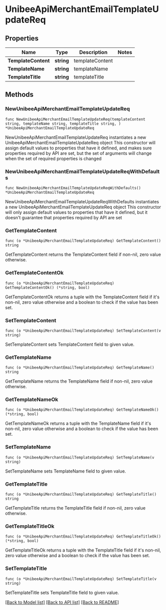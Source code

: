 # UnibeeApiMerchantEmailTemplateUpdateReq

## Properties

Name | Type | Description | Notes
------------ | ------------- | ------------- | -------------
**TemplateContent** | **string** | templateContent | 
**TemplateName** | **string** | templateName | 
**TemplateTitle** | **string** | templateTitle | 

## Methods

### NewUnibeeApiMerchantEmailTemplateUpdateReq

`func NewUnibeeApiMerchantEmailTemplateUpdateReq(templateContent string, templateName string, templateTitle string, ) *UnibeeApiMerchantEmailTemplateUpdateReq`

NewUnibeeApiMerchantEmailTemplateUpdateReq instantiates a new UnibeeApiMerchantEmailTemplateUpdateReq object
This constructor will assign default values to properties that have it defined,
and makes sure properties required by API are set, but the set of arguments
will change when the set of required properties is changed

### NewUnibeeApiMerchantEmailTemplateUpdateReqWithDefaults

`func NewUnibeeApiMerchantEmailTemplateUpdateReqWithDefaults() *UnibeeApiMerchantEmailTemplateUpdateReq`

NewUnibeeApiMerchantEmailTemplateUpdateReqWithDefaults instantiates a new UnibeeApiMerchantEmailTemplateUpdateReq object
This constructor will only assign default values to properties that have it defined,
but it doesn't guarantee that properties required by API are set

### GetTemplateContent

`func (o *UnibeeApiMerchantEmailTemplateUpdateReq) GetTemplateContent() string`

GetTemplateContent returns the TemplateContent field if non-nil, zero value otherwise.

### GetTemplateContentOk

`func (o *UnibeeApiMerchantEmailTemplateUpdateReq) GetTemplateContentOk() (*string, bool)`

GetTemplateContentOk returns a tuple with the TemplateContent field if it's non-nil, zero value otherwise
and a boolean to check if the value has been set.

### SetTemplateContent

`func (o *UnibeeApiMerchantEmailTemplateUpdateReq) SetTemplateContent(v string)`

SetTemplateContent sets TemplateContent field to given value.


### GetTemplateName

`func (o *UnibeeApiMerchantEmailTemplateUpdateReq) GetTemplateName() string`

GetTemplateName returns the TemplateName field if non-nil, zero value otherwise.

### GetTemplateNameOk

`func (o *UnibeeApiMerchantEmailTemplateUpdateReq) GetTemplateNameOk() (*string, bool)`

GetTemplateNameOk returns a tuple with the TemplateName field if it's non-nil, zero value otherwise
and a boolean to check if the value has been set.

### SetTemplateName

`func (o *UnibeeApiMerchantEmailTemplateUpdateReq) SetTemplateName(v string)`

SetTemplateName sets TemplateName field to given value.


### GetTemplateTitle

`func (o *UnibeeApiMerchantEmailTemplateUpdateReq) GetTemplateTitle() string`

GetTemplateTitle returns the TemplateTitle field if non-nil, zero value otherwise.

### GetTemplateTitleOk

`func (o *UnibeeApiMerchantEmailTemplateUpdateReq) GetTemplateTitleOk() (*string, bool)`

GetTemplateTitleOk returns a tuple with the TemplateTitle field if it's non-nil, zero value otherwise
and a boolean to check if the value has been set.

### SetTemplateTitle

`func (o *UnibeeApiMerchantEmailTemplateUpdateReq) SetTemplateTitle(v string)`

SetTemplateTitle sets TemplateTitle field to given value.



[[Back to Model list]](../README.md#documentation-for-models) [[Back to API list]](../README.md#documentation-for-api-endpoints) [[Back to README]](../README.md)


